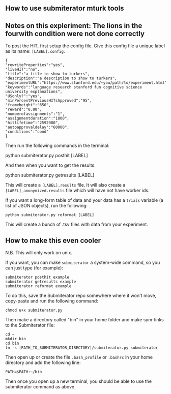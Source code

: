 ## How to use submiterator mturk tools
## Notes on this expleriment: The lions in the fourwith condition were not done correctly

To post the HIT, first setup the config file.
Give this config file a unique label as its name: `[LABEL].config`.

    {
    "rewriteProperties":"yes",
    "liveHIT":"no",
    "title":"a title to show to turkers",
    "description":"a description to show to turkers",
    "experimentURL":"https://www.stanford.edu/~you/path/to/experiment.html",
    "keywords":"language research stanford fun cognitive science university explanations",
    "USonly?":"yes",
    "minPercentPreviousHITsApproved":"95",
    "frameheight":"650",
    "reward":"0.00",
    "numberofassignments":"1",
    "assignmentduration":"1800",
    "hitlifetime":"2592000",
    "autoapprovaldelay":"60000",
    "conditions":"cond"
    }


Then run the following commands in the terminal:

    
python submiterator.py posthit [LABEL]

And then when you want to get the results:

    
python submiterator.py getresults [LABEL]

This will create a `[LABEL].results` file.
It will also create a `[LABEL]_anonymized.results` file which will have not have worker ids.

If you want a long-form table of data and your data has a `trials` variable (a list of JSON objects), run the following:

    python submiterator.py reformat [LABEL]

This will create a bunch of .tsv files with data from your experiment.

##  How to make this even cooler

N.B. This will only work on unix.

If you want, you can make `submiterator` a system-wide command, so you can just type (for example):

	submiterator posthit example
    submiterator getresults example
    submiterator reformat example

To do this, save the Submiterator repo somewhere where it won't move, copy-paste and run the following command:

	chmod u+x submiterator.py

Then make a directory called "bin" in your home folder and make sym-links to the Submiterator file:

	cd ~
	mkdir bin
	cd bin
	ln -s [PATH_TO_SUBMITERATOR_DIRECTORY]/submiterator.py submiterator

Then open up or create the file `.bash_profile` or `.bashrc` in your home directory and add the following line:

	PATH=$PATH:~/bin

Then once you open up a new terminal, you should be able to use the submiterator command as above.